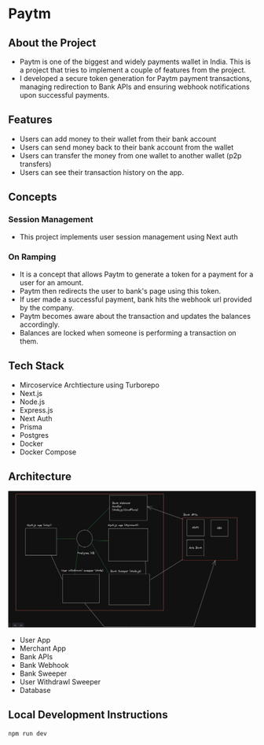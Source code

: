 # Paytm

## About the Project

- Paytm is one of the biggest and widely payments wallet in India. This is a project that tries to implement a couple of features from the project.
- I developed a secure token generation for Paytm payment transactions, managing redirection to Bank APIs and ensuring webhook notifications upon successful payments.

## Features

- Users can add money to their wallet from their bank account
- Users can send money back to their bank account from the wallet
- Users can transfer the money from one wallet to another wallet (p2p transfers)
- Users can see their transaction history on the app.

## Concepts

### Session Management

- This project implements user session management using Next auth

### On Ramping

- It is a concept that allows Paytm to generate a token for a payment for a user for an amount.
- Paytm then redirects the user to bank's page using this token.
- If user made a successful payment, bank hits the webhook url provided by the company.
- Paytm becomes aware about the transaction and updates the balances accordingly.
- Balances are locked when someone is performing a transaction on them.

## Tech Stack

- Mircoservice Archtiecture using Turborepo
- Next.js
- Node.js
- Express.js
- Next Auth
- Prisma
- Postgres
- Docker
- Docker Compose

## Architecture

![Architecture](./architecture.png)

- User App
- Merchant App
- Bank APIs
- Bank Webhook
- Bank Sweeper
- User Withdrawl Sweeper
- Database

## Local Development Instructions

```bash
npm run dev
```
